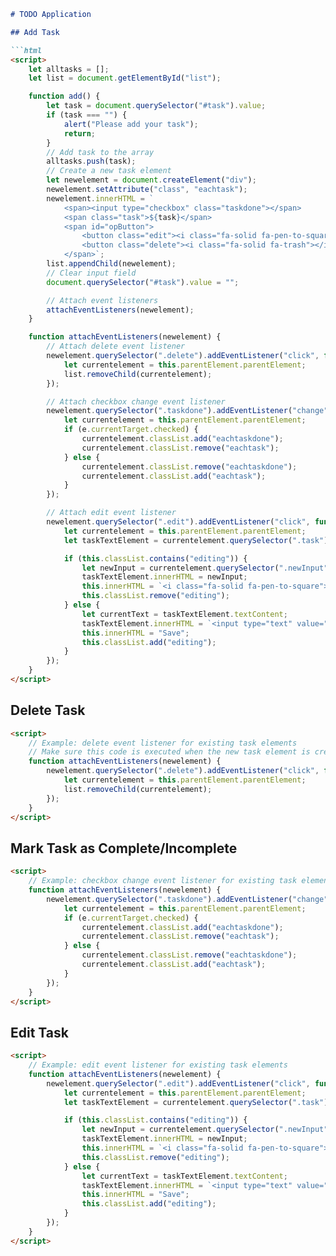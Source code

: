 ```markdown
# TODO Application

## Add Task

```html
<script>
    let alltasks = [];
    let list = document.getElementById("list");

    function add() {
        let task = document.querySelector("#task").value;
        if (task === "") {
            alert("Please add your task");
            return;
        }
        // Add task to the array
        alltasks.push(task);
        // Create a new task element
        let newelement = document.createElement("div");
        newelement.setAttribute("class", "eachtask");
        newelement.innerHTML = `
            <span><input type="checkbox" class="taskdone"></span>
            <span class="task">${task}</span>
            <span id="opButton">
                <button class="edit"><i class="fa-solid fa-pen-to-square"></i></button>
                <button class="delete"><i class="fa-solid fa-trash"></i></button>
            </span>`;
        list.appendChild(newelement);
        // Clear input field
        document.querySelector("#task").value = "";

        // Attach event listeners
        attachEventListeners(newelement);
    }

    function attachEventListeners(newelement) {
        // Attach delete event listener
        newelement.querySelector(".delete").addEventListener("click", function () {
            let currentelement = this.parentElement.parentElement;
            list.removeChild(currentelement);
        });

        // Attach checkbox change event listener
        newelement.querySelector(".taskdone").addEventListener("change", function (e) {
            let currentelement = this.parentElement.parentElement;
            if (e.currentTarget.checked) {
                currentelement.classList.add("eachtaskdone");
                currentelement.classList.remove("eachtask");
            } else {
                currentelement.classList.remove("eachtaskdone");
                currentelement.classList.add("eachtask");
            }
        });

        // Attach edit event listener
        newelement.querySelector(".edit").addEventListener("click", function () {
            let currentelement = this.parentElement.parentElement;
            let taskTextElement = currentelement.querySelector(".task");

            if (this.classList.contains("editing")) {
                let newInput = currentelement.querySelector(".newInput").value;
                taskTextElement.innerHTML = newInput;
                this.innerHTML = `<i class="fa-solid fa-pen-to-square"></i>`;
                this.classList.remove("editing");
            } else {
                let currentText = taskTextElement.textContent;
                taskTextElement.innerHTML = `<input type="text" value="${currentText}" class="newInput" autofocus/>`;
                this.innerHTML = "Save";
                this.classList.add("editing");
            }
        });
    }
</script>
```

## Delete Task

```html
<script>
    // Example: delete event listener for existing task elements
    // Make sure this code is executed when the new task element is created
    function attachEventListeners(newelement) {
        newelement.querySelector(".delete").addEventListener("click", function () {
            let currentelement = this.parentElement.parentElement;
            list.removeChild(currentelement);
        });
    }
</script>
```

## Mark Task as Complete/Incomplete

```html
<script>
    // Example: checkbox change event listener for existing task elements
    function attachEventListeners(newelement) {
        newelement.querySelector(".taskdone").addEventListener("change", function (e) {
            let currentelement = this.parentElement.parentElement;
            if (e.currentTarget.checked) {
                currentelement.classList.add("eachtaskdone");
                currentelement.classList.remove("eachtask");
            } else {
                currentelement.classList.remove("eachtaskdone");
                currentelement.classList.add("eachtask");
            }
        });
    }
</script>
```

## Edit Task

```html
<script>
    // Example: edit event listener for existing task elements
    function attachEventListeners(newelement) {
        newelement.querySelector(".edit").addEventListener("click", function () {
            let currentelement = this.parentElement.parentElement;
            let taskTextElement = currentelement.querySelector(".task");

            if (this.classList.contains("editing")) {
                let newInput = currentelement.querySelector(".newInput").value;
                taskTextElement.innerHTML = newInput;
                this.innerHTML = `<i class="fa-solid fa-pen-to-square"></i>`;
                this.classList.remove("editing");
            } else {
                let currentText = taskTextElement.textContent;
                taskTextElement.innerHTML = `<input type="text" value="${currentText}" class="newInput" autofocus/>`;
                this.innerHTML = "Save";
                this.classList.add("editing");
            }
        });
    }
</script>
```
